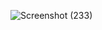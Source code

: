 ![Screenshot (233)](https://user-images.githubusercontent.com/100953845/163681870-f2d000c7-e21c-4f3d-b3bd-2a3a0a9eaf92.png)
